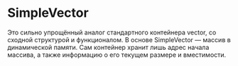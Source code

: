 # SimpleVector
Это сильно упрощённый аналог стандартного контейнера vector, со сходной структурой и функционалом. В основе SimpleVector — массив в динамической памяти. Сам контейнер хранит лишь адрес начала массива, а также информацию о его текущем размере и вместимости.
